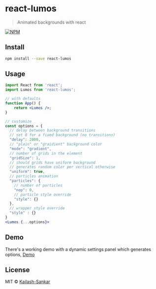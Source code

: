 # react-lumos

> Animated backgrounds with react

[![NPM](https://img.shields.io/npm/v/react-lumos.svg)](https://www.npmjs.com/package/react-lumos)

## Install

```bash
npm install --save react-lumos
```

## Usage

```jsx
import React from 'react';
import Lumos from 'react-lumos';

// with defaults
function App() {
    return <Lumos />;
}

// customize
const options = {
  // delay between background transitions
  // set 0 for a fixed background (no transitions)
  "delay": 2000,
  // "plain" or "graidient" background color
  "mode": "gradient",
  // number of grids in the element
  "gridSize": 1,
  // should grids have uniform background
  // generates random color per vertical otherwise
  "uniform": true,
  // particles animation
  "particles": {
    // number of particles
    "nop": 0,
    // particle style override
    "style": {}
  },
  // wrapper style override
  "style" : {}
}
<Lumos {...options}>
```

## Demo

There's a working demo with a dynamic settings panel which generates options,
[Demo](https://Kailash-Sankar.github.io/react-lumos)

## License

MIT © [Kailash-Sankar](https://github.com/Kailash-Sankar)

